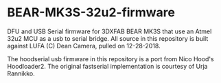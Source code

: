 # BEAR-MK3S-32u2-firmware

DFU and USB Serial firmware for 3DXFAB BEAR MK3S that use an Atmel 32u2 MCU as a usb to serial bridge. All source in this repository is built against LUFA (C) Dean Camera, pulled on 12-28-2018.

The hoodserial usb firmware in this repository is a port from Nico Hood's Hoodloader2.  The original fastserial implementation is courtesy of Urja Rannikko.

